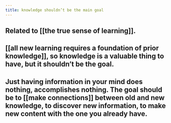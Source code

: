 ```yaml
---
title: knowledge shouldn’t be the main goal
---
```


## Related to [[the true sense of learning]].
## [[all new learning requires a foundation of prior knowledge]], so knowledge is a valuable thing to have, but it shouldn’t be the goal.
## Just having information in your mind does nothing, accomplishes nothing. The goal should be to [[make connections]] between old and new knowledge, to discover new information, to make new content with the one you already have.
